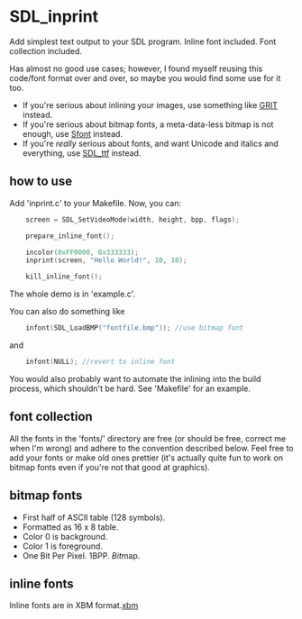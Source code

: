 # SDL_inprint

Add simplest text output to your SDL program. Inline font included. Font collection included.

Has almost no good use cases; however, I found myself reusing this code/font format over
and over, so maybe you would find some use for it too. 

 * If you're serious about inlining your images, use something like
[GRIT][grit] instead.
 * If you're serious about bitmap fonts, a meta-data-less bitmap is not enough,
use [Sfont][sfont] instead.
 * If you're *really* serious about fonts, and want Unicode and italics and
everything, use [SDL_ttf][ttf] instead.

 [grit]: http://www.coranac.com/projects/grit/
 [sfont]: http://www.linux-games.com/sfont/
 [ttf]: http://www.libsdl.org/projects/SDL_ttf/

## how to use

Add 'inprint.c' to your Makefile.
Now, you can:

```c
    screen = SDL_SetVideoMode(width, height, bpp, flags);

    prepare_inline_font();

    incolor(0xFF0000, 0x333333);
    inprint(screen, "Hello World!", 10, 10);

    kill_inline_font();
```

The whole demo is in 'example.c'.

You can also do something like

```c
    infont(SDL_LoadBMP("fontfile.bmp")); //use bitmap font
```

and

```c
    infont(NULL); //revert to inline font
```

You would also probably want to automate the inlining into the build process,
which shouldn't be hard. See 'Makefile' for an example.

## font collection

All the fonts in the 'fonts/' directory are free (or should be free, correct me
when I'm wrong) and adhere to the convention described below. Feel free to add
your fonts or make old ones prettier (it's actually quite fun to work on bitmap
fonts even if you're not that good at graphics). 

## bitmap fonts

 * First half of ASCII table (128 symbols).
 * Formatted as 16 x 8 table.
 * Color 0 is background.
 * Color 1 is foreground.
 * One Bit Per Pixel. 1BPP. *Bit*map.

## inline fonts

Inline fonts are in XBM format.[xbm]

 [xbm]: http://en.wikipedia.org/wiki/X_BitMap
